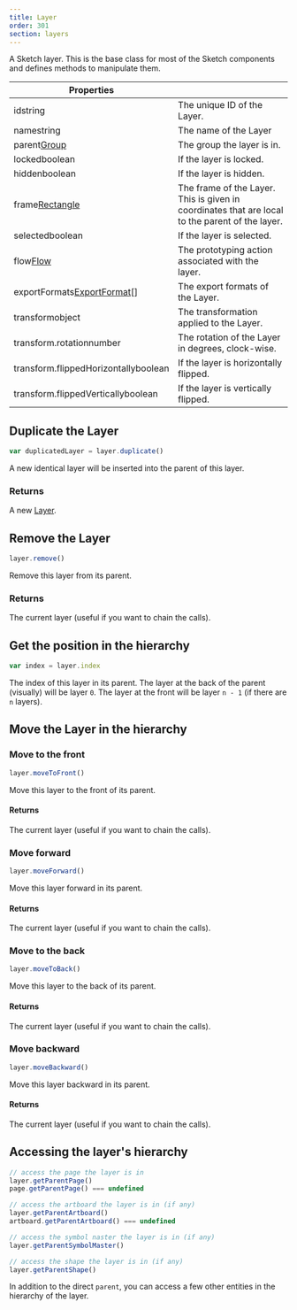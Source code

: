```yaml
---
title: Layer
order: 301
section: layers
---
```


A Sketch layer. This is the base class for most of the Sketch components and defines methods to manipulate them.

| Properties                                                                 |                                                                                                 |
| -------------------------------------------------------------------------- | ----------------------------------------------------------------------------------------------- |
| id<span class="arg-type">string</span>                                     | The unique ID of the Layer.                                                                     |
| name<span class="arg-type">string</span>                                   | The name of the Layer                                                                           |
| parent<span class="arg-type">[Group](#group)</span>                        | The group the layer is in.                                                                      |
| locked<span class="arg-type">boolean</span>                                | If the layer is locked.                                                                         |
| hidden<span class="arg-type">boolean</span>                                | If the layer is hidden.                                                                         |
| frame<span class="arg-type">[Rectangle](#rectangle)</span>                 | The frame of the Layer. This is given in coordinates that are local to the parent of the layer. |
| selected<span class="arg-type">boolean</span>                              | If the layer is selected.                                                                       |
| flow<span class="arg-type">[Flow](#flow)</span>                            | The prototyping action associated with the layer.                                               |
| exportFormats<span class="arg-type">[ExportFormat](#exportformat)[]</span> | The export formats of the Layer.                                                                |
| transform<span class="arg-type">object</span>                              | The transformation applied to the Layer.                                                        |
| transform.rotation<span class="arg-type">number</span>                     | The rotation of the Layer in degrees, clock-wise.                                               |
| transform.flippedHorizontally<span class="arg-type">boolean</span>         | If the layer is horizontally flipped.                                                           |
| transform.flippedVertically<span class="arg-type">boolean</span>           | If the layer is vertically flipped.                                                             |

## Duplicate the Layer

```javascript
var duplicatedLayer = layer.duplicate()
```

A new identical layer will be inserted into the parent of this layer.

### Returns

A new [Layer](#layer).

## Remove the Layer

```javascript
layer.remove()
```

Remove this layer from its parent.

### Returns

The current layer (useful if you want to chain the calls).

## Get the position in the hierarchy

```javascript
var index = layer.index
```

The index of this layer in its parent. The layer at the back of the parent (visually) will be layer `0`. The layer at the front will be layer `n - 1` (if there are `n` layers).

## Move the Layer in the hierarchy

### Move to the front

```javascript
layer.moveToFront()
```

Move this layer to the front of its parent.

#### Returns

The current layer (useful if you want to chain the calls).

### Move forward

```javascript
layer.moveForward()
```

Move this layer forward in its parent.

#### Returns

The current layer (useful if you want to chain the calls).

### Move to the back

```javascript
layer.moveToBack()
```

Move this layer to the back of its parent.

#### Returns

The current layer (useful if you want to chain the calls).

### Move backward

```javascript
layer.moveBackward()
```

Move this layer backward in its parent.

#### Returns

The current layer (useful if you want to chain the calls).

## Accessing the layer's hierarchy

```javascript
// access the page the layer is in
layer.getParentPage()
page.getParentPage() === undefined

// access the artboard the layer is in (if any)
layer.getParentArtboard()
artboard.getParentArtboard() === undefined

// access the symbol naster the layer is in (if any)
layer.getParentSymbolMaster()

// access the shape the layer is in (if any)
layer.getParentShape()
```

In addition to the direct `parent`, you can access a few other entities in the hierarchy of the layer.
